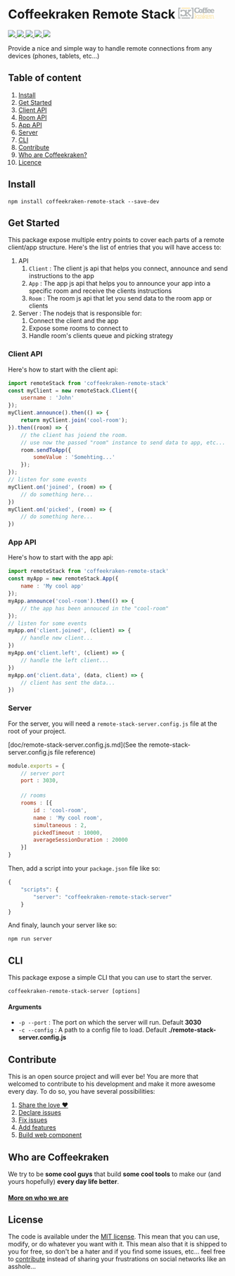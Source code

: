 # Coffeekraken Remote Stack <img src=".resources/coffeekraken-logo.jpg" height="25px" />

<p>
	<a href="https://travis-ci.org/coffeekraken/remote-stack">
		<img src="https://img.shields.io/travis/coffeekraken/remote-stack.svg?style=flat-square" />
	</a>
	<a href="https://www.npmjs.com/package/coffeekraken-remote-stack">
		<img src="https://img.shields.io/npm/v/coffeekraken-remote-stack.svg?style=flat-square" />
	</a>
	<a href="https://github.com/coffeekraken/remote-stack/blob/master/LICENSE.txt">
		<img src="https://img.shields.io/npm/l/coffeekraken-remote-stack.svg?style=flat-square" />
	</a>
	<!-- <a href="https://github.com/coffeekraken/remote-stack">
		<img src="https://img.shields.io/npm/dt/coffeekraken-remote-stack.svg?style=flat-square" />
	</a>
	<a href="https://github.com/coffeekraken/remote-stack">
		<img src="https://img.shields.io/github/forks/coffeekraken/remote-stack.svg?style=social&label=Fork&style=flat-square" />
	</a>
	<a href="https://github.com/coffeekraken/remote-stack">
		<img src="https://img.shields.io/github/stars/coffeekraken/remote-stack.svg?style=social&label=Star&style=flat-square" />
	</a> -->
	<a href="https://twitter.com/coffeekrakenio">
		<img src="https://img.shields.io/twitter/url/http/coffeekrakenio.svg?style=social&style=flat-square" />
	</a>
	<a href="http://coffeekraken.io">
		<img src="https://img.shields.io/twitter/url/http/shields.io.svg?style=flat-square&label=coffeekraken.io&colorB=f2bc2b&style=flat-square" />
	</a>
</p>

Provide a nice and simple way to handle remote connections from any devices (phones, tablets, etc...)

## Table of content

1. [Install](#readme-install)
2. [Get Started](#readme-get-started)
3. [Client API](#readme-client-api)
4. [Room API](doc/api/client/room.md)
5. [App API](#readme-app-api)
4. [Server](#readme-server)
6. [CLI](#readme-cli)
7. [Contribute](#readme-contribute)
8. [Who are Coffeekraken?](#readme-who-are-coffeekraken)
9. [Licence](#readme-license)

<a name="readme-install"></a>
## Install

```
npm install coffeekraken-remote-stack --save-dev
```

<a name="readme-get-started"></a>
## Get Started

This package expose multiple entry points to cover each parts of a remote client/app structure. Here's the list of entries that you will have access to:

1. API
	1. ```Client``` : The client js api that helps you connect, announce and send instructions to the app
	2. ```App``` : The app js api that helps you to announce your app into a specific room and receive the clients instructions
	3. ```Room``` : The room js api that let you send data to the room app or clients
2. Server : The nodejs that is responsible for:
	1. Connect the client and the app
	2. Expose some rooms to connect to
	3. Handle room's clients queue and picking strategy

<a name="readme-client-api"></a>
### Client API

Here's how to start with the client api:

```js
import remoteStack from 'coffeekraken-remote-stack'
const myClient = new remoteStack.Client({
	username : 'John'
});
myClient.announce().then(() => {
	return myClient.join('cool-room');
}).then((room) => {
	// the client has joiend the room.
	// use now the passed "room" instance to send data to app, etc...
	room.sendToApp({
		someValue : 'Somehting...'
	});
});
// listen for some events
myClient.on('joined', (room) => {
	// do something here...
})
myClient.on('picked', (room) => {
	// do something here...
})
```

<a name="readme-app-api"></a>
### App API

Here's how to start with the app api:

```js
import remoteStack from 'coffeekraken-remote-stack'
const myApp = new remoteStack.App({
	name : 'My cool app'
});
myApp.announce('cool-room').then(() => {
	// the app has been annouced in the "cool-room"
});
// listen for some events
myApp.on('client.joined', (client) => {
	// handle new client...
})
myApp.on('client.left', (client) => {
	// handle the left client...
})
myApp.on('client.data', (data, client) => {
	// client has sent the data...
})
```

<a name="readme-server"></a>
### Server

For the server, you will need a `remote-stack-server.config.js` file at the root of your project.

[doc/remote-stack-server.config.js.md](See the remote-stack-server.config.js file reference)

```js
module.exports = {
	// server port
	port : 3030,

	// rooms
	rooms : [{
		id : 'cool-room',
		name : 'My cool room',
		simultaneous : 2,
		pickedTimeout : 10000,
		averageSessionDuration : 20000
	}]
}
```

Then, add a script into your `package.json` file like so:

```js
{
	"scripts": {
		"server": "coffeekraken-remote-stack-server"
	}
}
```

And finaly, launch your server like so:

```
npm run server
```

<a id="readme-cli"></a>
## CLI

This package expose a simple CLI that you can use to start the server.

```
coffeekraken-remote-stack-server [options]
```

#### Arguments

- ```-p --port``` : The port on which the server will run. Default **3030**
- ```-c --config``` : A path to a config file to load. Default **./remote-stack-server.config.js**

<a id="readme-contribute"></a>
## Contribute

This is an open source project and will ever be! You are more that welcomed to contribute to his development and make it more awesome every day.
To do so, you have several possibilities:

1. [Share the love ❤️](https://github.com/Coffeekraken/coffeekraken/blob/master/contribute.md#contribute-share-the-love)
2. [Declare issues](https://github.com/Coffeekraken/coffeekraken/blob/master/contribute.md#contribute-declare-issues)
3. [Fix issues](https://github.com/Coffeekraken/coffeekraken/blob/master/contribute.md#contribute-fix-issues)
4. [Add features](https://github.com/Coffeekraken/coffeekraken/blob/master/contribute.md#contribute-add-features)
5. [Build web component](https://github.com/Coffeekraken/coffeekraken/blob/master/contribute.md#contribute-build-web-component)

<a id="readme-who-are-coffeekraken"></a>
## Who are Coffeekraken

We try to be **some cool guys** that build **some cool tools** to make our (and yours hopefully) **every day life better**.  

#### [More on who we are](https://github.com/Coffeekraken/coffeekraken/blob/master/who-are-we.md)

<a id="readme-license"></a>
## License

The code is available under the [MIT license](LICENSE.txt). This mean that you can use, modify, or do whatever you want with it. This mean also that it is shipped to you for free, so don't be a hater and if you find some issues, etc... feel free to [contribute](https://github.com/Coffeekraken/coffeekraken/blob/master/contribute.md) instead of sharing your frustrations on social networks like an asshole...
